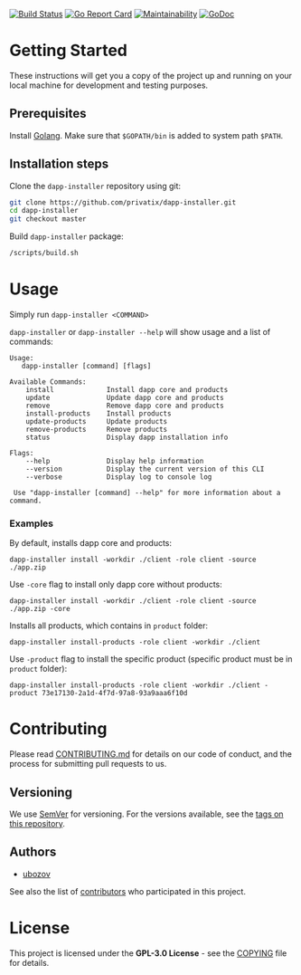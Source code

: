 [![Build Status](https://travis-ci.org/Privatix/dapp-installer.svg?branch=master)](https://travis-ci.org/Privatix/dapp-installer)
[![Go Report Card](http://goreportcard.com/badge/github.com/Privatix/dapp-installer)](https://goreportcard.com/report/github.com/Privatix/dapp-installer)
[![Maintainability](https://api.codeclimate.com/v1/badges/603af7ec449bf3ae153c/maintainability)](https://codeclimate.com/github/Privatix/dapp-installer/maintainability)
[![GoDoc](https://godoc.org/github.com/Privatix/dapp-installer?status.svg)](https://godoc.org/github.com/Privatix/dapp-installer)

# Getting Started

These instructions will get you a copy of the project up and running on your local machine for development and testing purposes.

## Prerequisites

Install [Golang](https://golang.org/doc/install). Make sure that `$GOPATH/bin` is added to system path `$PATH`.

## Installation steps

Clone the `dapp-installer` repository using git:

```bash
git clone https://github.com/privatix/dapp-installer.git
cd dapp-installer
git checkout master

```

Build `dapp-installer` package:

```bash
/scripts/build.sh
```

# Usage

Simply run `dapp-installer <COMMAND>`

`dapp-installer` or `dapp-installer --help` will show usage and a list of commands:

```
Usage:
   dapp-installer [command] [flags]

Available Commands:
 	install             Install dapp core and products
	update              Update dapp core and products
	remove              Remove dapp core and products
	install-products    Install products
	update-products     Update products
	remove-products     Remove products
	status              Display dapp installation info

Flags:
	--help              Display help information
	--version           Display the current version of this CLI
	--verbose           Display log to console log
  
 Use "dapp-installer [command] --help" for more information about a command.
 ```

### Examples
By default, installs dapp core and products:
```
dapp-installer install -workdir ./client -role client -source ./app.zip
```
Use `-core` flag to install only dapp core without products:
```
dapp-installer install -workdir ./client -role client -source ./app.zip -core
```
Installs all products, which contains in `product` folder:
```
dapp-installer install-products -role client -workdir ./client
```
Use `-product` flag to install the specific product (specific product must be in `product` folder):
```
dapp-installer install-products -role client -workdir ./client -product 73e17130-2a1d-4f7d-97a8-93a9aaa6f10d
```


# Contributing

Please read [CONTRIBUTING.md](CONTRIBUTING.md) for details on our code of conduct, and the process for submitting pull requests to us.

## Versioning

We use [SemVer](http://semver.org/) for versioning. For the versions available, see the [tags on this repository](https://github.com/Privatix/dappctrl/tags).

## Authors

* [ubozov](https://github.com/ubozov)

See also the list of [contributors](https://github.com/Privatix/dapp-installer/contributors) who participated in this project.

# License

This project is licensed under the **GPL-3.0 License** - see the [COPYING](COPYING) file for details.
